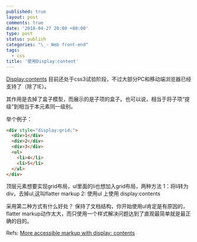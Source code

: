 ```yaml
---
published: true
layout: post
comments: true
date: '2018-04-27 20:00 +08:00'
type: post
status: publish
categories: "\_- Web front-end"
tags:
  - css
title: '使用Display:content'
---
```



[Display:contents](https://developer.mozilla.org/en-US/docs/Web/CSS/display) 目前还处于css3试验阶段，不过大部分PC和移动端浏览器已经支持了（除了IE）。

其作用是去掉了盒子模型，而展示的是子项的盒子。也可以说，相当于将子项“提级”到相当于本元素同一级别。

举个例子：
```html
<div style="display:grid;">
  <div>1</div>
  <div>2</div>
  <div>3</div>
  <ul>
    <li>4</li>
    <li>5</li>
  </ul>
</div>
```
顶层元素想要实现grid布局，ul里面的li也想加入grid布局，两种方法
1：将li转为div，去掉ul,这叫flatter markup
2: 使用ul 上使用 display:contents

采用第二种方式有什么好处？
保持了文档结构，你开始使用ul肯定是有原因的，flatter markup动作太大，而只使用一个样式解决问题达到了直观最简单就是最正确的目的。

Refs:
[More accessible markup with display: contents](https://hiddedevries.nl/en/blog/2018-04-21-more-accessible-markup-with-display-contents)